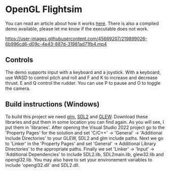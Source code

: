 # OpenGL Flightsim

You can read an article about how it works [here](https://www.jakobmaier.at/posts/flight-simulation/). There is also a compiled demo available, please let me know if the executable does not work.

https://user-images.githubusercontent.com/45669207/219899026-6b996cd6-d09c-4e43-887d-31981ad71fb4.mp4

## Controls

The demo supports input with a keyboard and a joystick. With a keyboard, use WASD to control pitch and roll and F and K to increase and decrease thrust. E and Q control the rudder. You can use P to pause and O to toggle the camera.

## Build instructions (Windows)

To build this project we need [glm](https://github.com/g-truc/glm), [SDL2](https://www.libsdl.org/) and [GLEW](https://glew.sourceforge.net/). Download these libraries and put them in some location you can find again. As you will see, I put them in 'libraries'. After opening
the Visual Studio 2022 project go to the 'Property Pages' for the solution and set 'C/C++' -> 'General' -> 'Additional Include Directories' to your GLEW, SDL2 and glm include paths. Next we go to 'Linker' in the 'Property Pages' and set 'General' -> Additional Library Directories' to the appropriate paths.
Finally we set 'Linker' -> 'Input' -> 'Additional Dependencies' to include SDL2.lib, SDL2main.lib, glew32.lib and opengl32.lib. You may also have to set your environement variables to include 'opengl32.dll' and SDL2.dll.


